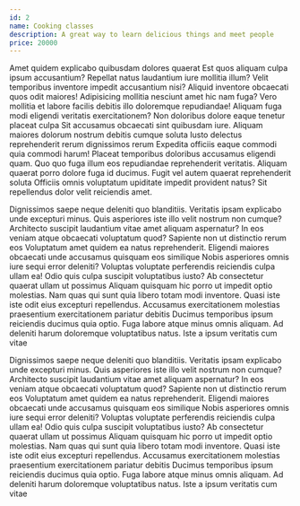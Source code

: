 ```yaml
---
id: 2
name: Cooking classes
description: A great way to learn delicious things and meet people
price: 20000
---
```


Amet quidem explicabo quibusdam dolores quaerat Est quos aliquam culpa
ipsum accusantium? Repellat natus laudantium iure mollitia illum? Velit
temporibus inventore impedit accusantium nisi? Aliquid inventore
obcaecati quos odit maiores! Adipisicing mollitia nesciunt amet hic nam
fuga? Vero mollitia et labore facilis debitis illo doloremque
repudiandae! Aliquam fuga modi eligendi veritatis exercitationem? Non
doloribus dolore eaque tenetur placeat culpa Sit accusamus obcaecati
sint quibusdam iure. Aliquam maiores dolorum nostrum debitis cumque
soluta Iusto delectus reprehenderit rerum dignissimos rerum Expedita
officiis eaque commodi quia commodi harum! Placeat temporibus doloribus
accusamus eligendi quam. Quo quo fuga illum eos repudiandae
reprehenderit veritatis. Aliquam quaerat porro dolore fuga id ducimus.
Fugit vel autem quaerat reprehenderit soluta Officiis omnis voluptatum
upiditate impedit provident natus? Sit repellendus dolor velit
reiciendis amet.

Dignissimos saepe neque deleniti quo blanditiis. Veritatis ipsam
explicabo unde excepturi minus. Quis asperiores iste illo velit nostrum
non cumque? Architecto suscipit laudantium vitae amet aliquam
aspernatur? In eos veniam atque obcaecati voluptatum quod? Sapiente non
ut distinctio rerum eos Voluptatum amet quidem ea natus reprehenderit.
Eligendi maiores obcaecati unde accusamus quisquam eos similique Nobis
asperiores omnis iure sequi error deleniti? Voluptas voluptate
perferendis reiciendis culpa ullam ea! Odio quis culpa suscipit
voluptatibus iusto? Ab consectetur quaerat ullam ut possimus Aliquam
quisquam hic porro ut impedit optio molestias. Nam quas qui sunt quia
libero totam modi inventore. Quasi iste iste odit eius excepturi
repellendus. Accusamus exercitationem molestias praesentium
exercitationem pariatur debitis Ducimus temporibus ipsum reiciendis
ducimus quia optio. Fuga labore atque minus omnis aliquam. Ad deleniti
harum doloremque voluptatibus natus. Iste a ipsum veritatis cum vitae

Dignissimos saepe neque deleniti quo blanditiis. Veritatis ipsam
explicabo unde excepturi minus. Quis asperiores iste illo velit nostrum
non cumque? Architecto suscipit laudantium vitae amet aliquam
aspernatur? In eos veniam atque obcaecati voluptatum quod? Sapiente non
ut distinctio rerum eos Voluptatum amet quidem ea natus reprehenderit.
Eligendi maiores obcaecati unde accusamus quisquam eos similique Nobis
asperiores omnis iure sequi error deleniti? Voluptas voluptate
perferendis reiciendis culpa ullam ea! Odio quis culpa suscipit
voluptatibus iusto? Ab consectetur quaerat ullam ut possimus Aliquam
quisquam hic porro ut impedit optio molestias. Nam quas qui sunt quia
libero totam modi inventore. Quasi iste iste odit eius excepturi
repellendus. Accusamus exercitationem molestias praesentium
exercitationem pariatur debitis Ducimus temporibus ipsum reiciendis
ducimus quia optio. Fuga labore atque minus omnis aliquam. Ad deleniti
harum doloremque voluptatibus natus. Iste a ipsum veritatis cum vitae
